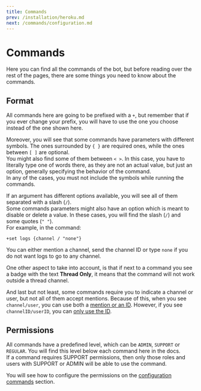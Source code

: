 ```yaml
---
title: Commands
prev: /installation/heroku.md
next: /commands/configuration.md
---
```


# Commands

Here you can find all the commands of the bot, but before reading over the rest of the pages, there are some things you need to know about the commands.

## Format

All commands here are going to be prefixed with a `+`, but remember that if you ever change your prefix, you will have to use the one you choose instead of the one shown here.

Moreover, you will see that some commands have parameters with different symbols. The ones surrounded by `{ }` are required ones, while the ones between `[ ]` are optional.
<br/>
You might also find some of them between `< >`. In this case, you have to literally type one of words there, as they are not an actual value, but just an option, generally specifying the behavior of the command.
<br/>
In any of the cases, you must not include the symbols while running the commands.

If an argument has different options available, you will see all of them separated with a slash (`/`).
<br/>
Some commands parameters might also have an option which is meant to disable or delete a value. In these cases, you will find the slash (`/`) and some quotes (`" "`).
<br/>
For example, in the command:


```:no-line-numbers
+set logs {channel / "none"}
```

You can either mention a channel, send the channel ID or type `none` if you do not want logs to go to any channel.

One other aspect to take into account, is that if next to a command you see a badge <Badge text="like this" vertical="middle" /> with the text **Thread Only**, it means that the command will not work outside a thread channel.

And last but not least, some commands require you to indicate a channel or user, but not all of them accept mentions. Because of this, when you see `channel/user`, you can use both a <u>mention or an ID</u>. However, if you see `channelID/userID`, you can <u>only use the ID</u>.

## Permissions

All commands have a predefined level, which can be `ADMIN`, `SUPPORT` or `REGULAR`. You will find this level below each command here in the docs.
<br/>
If a command requires SUPPORT permissions, then only those roles and users with SUPPORT or ADMIN will be able to use the command.

You will see how to configure the permissions on the [configuration commands](/commands/configuration.md) section.